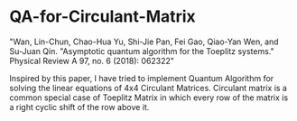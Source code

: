 # QA-for-Circulant-Matrix

"Wan, Lin-Chun, Chao-Hua Yu, Shi-Jie Pan, Fei Gao, Qiao-Yan Wen, and Su-Juan Qin. "Asymptotic quantum algorithm for the Toeplitz systems." Physical Review A 97, no. 6 (2018): 062322"

Inspired by this paper, I have tried to implement Quantum Algorithm for solving the linear equations of 4x4 Circulant Matrices. Circulant matrix is a common special case of Toeplitz Matrix in which every row of the matrix is a right cyclic shift of the row above it.
